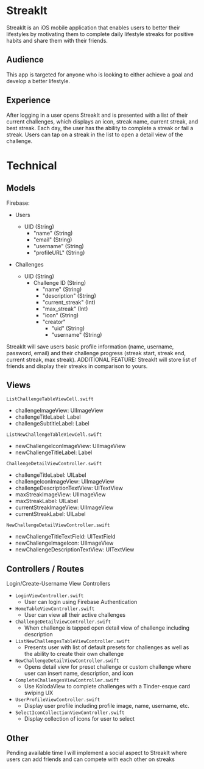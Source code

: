 # StreakIt

StreakIt is an iOS mobile application that enables users to better their lifestyles by motivating them to complete daily lifestyle streaks for positive habits and share them with their friends.

## Audience

This app is targeted for anyone who is looking to either achieve a goal and develop a better lifestyle.

## Experience

After logging in a user opens StreakIt and is presented with a list of their current challenges, which displays an icon, streak name, current streak, and best streak. Each day, the user has the ability to complete a streak or fail a streak. Users can tap on a streak in the list to open a detail view of the challenge.

# Technical

## Models

Firebase:

* Users
	* UID (String)
		* "name" (String)
		* "email" (String)
		* "username" (String)
		* "profileURL" (String)

* Challenges
	* UID (String)
		* Challenge ID (String)
			* "name" (String)
			* "description" (String)
			* "current_streak" (Int)
			* "max_streak" (Int)
			* "icon" (String)
			* "creator"
				* "uid" (String)
				* "username" (String)

StreakIt will save users basic profile information (name, username, password, email) and their challenge progress (streak start, streak end, current streak, max streak). ADDITIONAL FEATURE: StreakIt will store list of friends and display their streaks in comparison to yours.

## Views

`ListChallengeTableViewCell.swift`
* challengeImageView: UIImageView
* challengeTitleLabel: Label
* challengeSubtitleLabel: Label

`ListNewChallengeTableViewCell.swift`
* newChallengeIconImageView: UIImageView
* newChallengeTitleLabel: Label

`ChallengeDetailViewController.swift`
* challengeTitleLabel: UILabel
* challengeIconImageView: UIImageView
* challengeDescriptionTextView: UITextView
* maxStreakImageView: UIImageView
* maxStreakLabel: UILabel
* currentStreakImageView: UIImageView
* currentStreakLabel: UILabel

`NewChallengeDetailViewController.swift`
* newChallengeTitleTextField: UITextField
* newChallengeImageIcon: UIImageView
* newChallengeDescriptionTextView: UITextView


## Controllers / Routes

Login/Create-Username View Controllers
* `LoginViewController.swift`
	*  User can login using Firebase Authentication
* `HomeTableViewController.swift`
	* User can view all their active challenges
* `ChallengeDetailViewController.swift`
	* When challenge is tapped open detail view of challenge including description
* `ListNewChallengesTableViewController.swift`
	* Presents user with list of default presets for challenges as well as the ability to create their own challenge
* `NewChallengeDetailViewController.swift`
	* Opens detail view for preset challenge or custom challenge where user can insert name, description, and icon
* `CompleteChallengesViewController.swift`
	* Use KolodaView to complete challenges with a Tinder-esque card swiping UX
* `UserProfileViewController.swift`
	* Display user profile including profile image, name, username, etc.
* `SelectIconCollectionViewController.swift`
	* Display collection of icons for user to select
	
## Other

Pending available time I will implement a social aspect to StreakIt where users can add friends and can compete with each other on streaks
